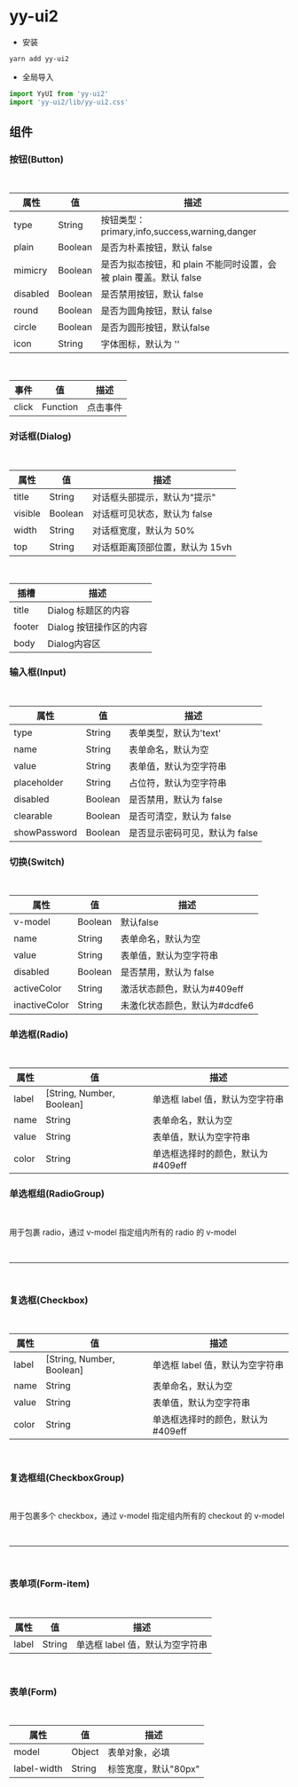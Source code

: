 # yy-ui2

- 安装

```bash
yarn add yy-ui2
```

- 全局导入

```js
import YyUI from 'yy-ui2'
import 'yy-ui2/lib/yy-ui2.css'
```

## 组件

### 按钮(Button)

<br>

| 属性     | 值               | 描述 |
| -------- | ---------------- | ------------------------------------------------------------ |
| type     | String           | 按钮类型：primary,info,success,warning,danger |
| plain    | Boolean          | 是否为朴素按钮，默认 false |
| mimicry  | Boolean          | 是否为拟态按钮，和 plain 不能同时设置，会被 plain 覆盖。默认 false |
| disabled | Boolean          | 是否禁用按钮，默认  false |
| round    | Boolean          | 是否为圆角按钮，默认 false |
| circle   | Boolean          | 是否为圆形按钮，默认false  |
| icon     | String | 字体图标，默认为 '' |

<br>

| 事件  | 值       | 描述     |
| ----- | -------- | -------- |
| click | Function | 点击事件 |           

### 对话框(Dialog)

<br>

| 属性     | 值      | 描述                               |
| -------- | ------- | ---------------------------------- |
| title    | String  | 对话框头部提示，默认为"提示"       |
| visible  | Boolean | 对话框可见状态，默认为 false       |
| width    | String  | 对话框宽度，默认为 50%             |
| top      | String  | 对话框距离顶部位置，默认为 15vh    |

<br>

| 插槽   | 描述                    |
| ------ | ----------------------- |
| title  | Dialog 标题区的内容     |
| footer | Dialog 按钮操作区的内容 |
| body | Dialog内容区 |  


### 输入框(Input)

<br>

| 属性         | 值      | 描述                               |
| ------------ | ------- | ---------------------------------- |
| type         | String  | 表单类型，默认为'text'             |
| name         | String  | 表单命名，默认为空                 |
| value        | String  | 表单值，默认为空字符串             |
| placeholder  | String  | 占位符，默认为空字符串             |
| disabled     | Boolean | 是否禁用，默认为 false             |
| clearable    | Boolean | 是否可清空，默认为 false           |
| showPassword | Boolean | 是否显示密码可见，默认为 false     |  

### 切换(Switch)

<br>

| 属性          | 值      | 描述                               |
| ------------- | ------- | ---------------------------------- |
| v-model       | Boolean | 默认false
| name          | String  | 表单命名，默认为空                 |
| value         | String  | 表单值，默认为空字符串             |
| disabled      | Boolean | 是否禁用，默认为 false             |
| activeColor   | String  | 激活状态颜色，默认为#409eff      |
| inactiveColor | String  | 未激化状态颜色，默认为#dcdfe6      | 

### 单选框(Radio)

<br>

| 属性    | 值                        | 描述                               |
| ------- | ------------------------- | ---------------------------------- |
| label   | [String, Number, Boolean] | 单选框 label 值，默认为空字符串    |
| name    | String                    | 表单命名，默认为空                 |
| value   | String                    | 表单值，默认为空字符串             |
| color   | String                    | 单选框选择时的颜色，默认为#409eff  |

### 单选框组(RadioGroup)

<br>

用于包裹 radio，通过 v-model 指定组内所有的 radio 的 v-model

<br>

---

<br>

### 复选框(Checkbox)

<br>

| 属性    | 值                        | 描述                               |
| ------- | ------------------------- | ---------------------------------- |
| label   | [String, Number, Boolean] | 单选框 label 值，默认为空字符串    |
| name    | String                    | 表单命名，默认为空                 |
| value   | String                    | 表单值，默认为空字符串             |
| color   | String                    | 单选框选择时的颜色，默认为#409eff  |

<br>

### 复选框组(CheckboxGroup)

<br>

用于包裹多个 checkbox，通过 v-model 指定组内所有的 checkout 的 v-model

<br>

---

<br>

### 表单项(Form-item)

<br>

| 属性  | 值     | 描述                            |
| ----- | ------ | ------------------------------- |
| label | String | 单选框 label 值，默认为空字符串 |

<br>

### 表单(Form)

<br>

| 属性        | 值     | 描述                 |
| ----------- | ------ | -------------------- |
| model       | Object | 表单对象，必填       |
| label-width | String | 标签宽度，默认"80px" |

<br>